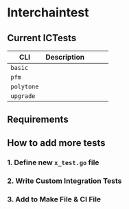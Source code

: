 # Interchaintest

## Current ICTests
| CLI | Description   |  |   |   |
|---|---|---|---|---|
| `basic`  |   |   |   |   |
| `pfm`  |   |   |   |   |
| `polytone`  |   |   |   |   |
| `upgrade`  |   |   |   |   |

## Requirements 
##  How to add more tests


### 1. Define new `x_test.go` file
### 2. Write Custom Integration Tests
### 3. Add to Make File & CI File